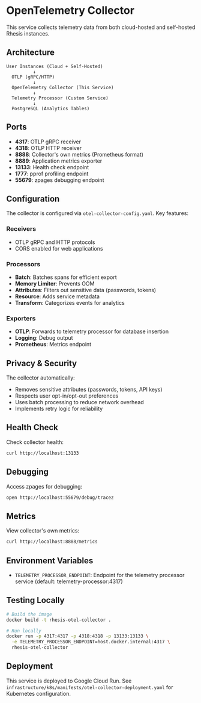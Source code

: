 # OpenTelemetry Collector

This service collects telemetry data from both cloud-hosted and self-hosted Rhesis instances.

## Architecture

```
User Instances (Cloud + Self-Hosted)
          ↓
  OTLP (gRPC/HTTP)
          ↓
  OpenTelemetry Collector (This Service)
          ↓
  Telemetry Processor (Custom Service)
          ↓
  PostgreSQL (Analytics Tables)
```

## Ports

- **4317**: OTLP gRPC receiver
- **4318**: OTLP HTTP receiver
- **8888**: Collector's own metrics (Prometheus format)
- **8889**: Application metrics exporter
- **13133**: Health check endpoint
- **1777**: pprof profiling endpoint
- **55679**: zpages debugging endpoint

## Configuration

The collector is configured via `otel-collector-config.yaml`. Key features:

### Receivers
- OTLP gRPC and HTTP protocols
- CORS enabled for web applications

### Processors
- **Batch**: Batches spans for efficient export
- **Memory Limiter**: Prevents OOM
- **Attributes**: Filters out sensitive data (passwords, tokens)
- **Resource**: Adds service metadata
- **Transform**: Categorizes events for analytics

### Exporters
- **OTLP**: Forwards to telemetry processor for database insertion
- **Logging**: Debug output
- **Prometheus**: Metrics endpoint

## Privacy & Security

The collector automatically:
- Removes sensitive attributes (passwords, tokens, API keys)
- Respects user opt-in/opt-out preferences
- Uses batch processing to reduce network overhead
- Implements retry logic for reliability

## Health Check

Check collector health:
```bash
curl http://localhost:13133
```

## Debugging

Access zpages for debugging:
```bash
open http://localhost:55679/debug/tracez
```

## Metrics

View collector's own metrics:
```bash
curl http://localhost:8888/metrics
```

## Environment Variables

- `TELEMETRY_PROCESSOR_ENDPOINT`: Endpoint for the telemetry processor service (default: telemetry-processor:4317)

## Testing Locally

```bash
# Build the image
docker build -t rhesis-otel-collector .

# Run locally
docker run -p 4317:4317 -p 4318:4318 -p 13133:13133 \
  -e TELEMETRY_PROCESSOR_ENDPOINT=host.docker.internal:4317 \
  rhesis-otel-collector
```

## Deployment

This service is deployed to Google Cloud Run. See `infrastructure/k8s/manifests/otel-collector-deployment.yaml` for Kubernetes configuration.

